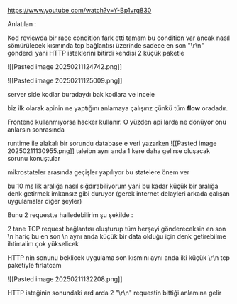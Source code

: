 https://www.youtube.com/watch?v=Y-Bp1vrg830

Anlatılan : 

Kod reviewda bir race condition fark etti tamam bu condition var ancak nasıl sömürülecek kısmında tcp bağlantısı üzerinde sadece en son "\r\n" gönderdi
yani HTTP isteklerini bitirdi kendisi 2 küçük paketle


![[Pasted image 20250211124742.png]]

![[Pasted image 20250211125009.png]]

server side kodlar buradaydı bak kodlara ve incele 

biz ilk olarak apinin ne yaptığını anlamaya çalışırız çünkü tüm **flow** oradadır.

Frontend kullanmıyorsa hacker kullanır. O yüzden api larda ne dönüyor onu anlarsın sonrasında 

runtime ile alakalı bir sorundu database e veri yazarken 
![[Pasted image 20250211130955.png]]
taleibn aynı anda 1 kere daha gelirse oluşacak sorunu konuştular 

mikrostateler arasında geçişler yapılıyor bu statelere önem ver 

bu 10 ms lik aralığa nasıl sığdırabiliyorum yani bu kadar küçük bir aralığa denk getirmek imkansız gibi duruyor (gerek internet delayleri arkada çalışan uygulamalar diğer şeyler)

Bunu 2 requestte halledebilirim şu şekilde :

2 tane TCP request bağlantısı oluşturup tüm herşeyi göndereceksin en son \n hariç bu en son \n aynı anda küçük bir data olduğu için denk getirebilme ihtimalim çok yükselicek

HTTP nin sonunu beklicek uygulama  son kısmını aynı anda iki küçük \r\n tcp paketiyle fırlatcam

![[Pasted image 20250211132208.png]]

HTTP isteğinin sonundaki ard arda 2 "\r\n" requestin bittiği anlamına gelir
